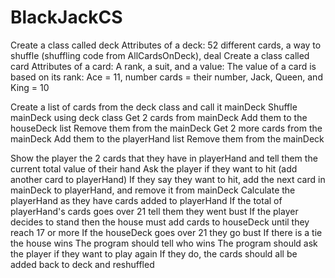 # BlackJackCS

Create a class called deck
Attributes of a deck:
52 different cards, a way to shuffle (shuffling code from AllCardsOnDeck), deal
Create a class called card
Attributes of a card:
A rank, a suit, and a value: The value of a card is based on its rank: Ace = 11, number cards = their number, Jack, Queen, and King = 10

Create a list of cards from the deck class and call it mainDeck
Shuffle mainDeck using deck class
Get 2 cards from mainDeck
Add them to the houseDeck list
Remove them from the mainDeck
Get 2 more cards from the mainDeck
Add them to the playerHand list
Remove them from the mainDeck

Show the player the 2 cards that they have in playerHand and tell them the current total value of their hand
Ask the player if they want to hit (add another card to playerHand)
If they say they want to hit, add the next card in mainDeck to playerHand, and remove it from mainDeck
Calculate the playerHand as they have cards added to playerHand
If the total of playerHand's cards goes over 21 tell them they went bust
If the player decides to stand then the house must add cards to houseDeck until they reach 17 or more
If the houseDeck goes over 21 they go bust
If there is a tie the house wins
The program should tell who wins
The program should ask the player if they want to play again
If they do, the cards should all be added back to deck and reshuffled
